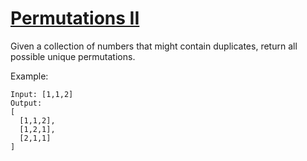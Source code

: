 [Permutations II](https://leetcode.com/problems/permutations-ii/)
=================

Given a collection of numbers that might contain duplicates,
return all possible unique permutations.

Example:
```
Input: [1,1,2]
Output:
[
  [1,1,2],
  [1,2,1],
  [2,1,1]
]
```
